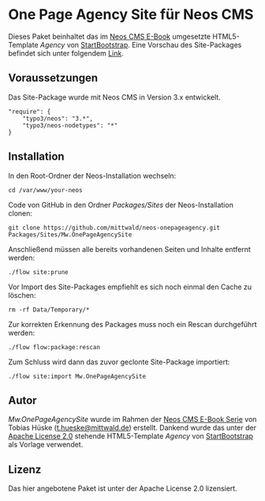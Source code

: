 One Page Agency Site für Neos CMS
=============================================

Dieses Paket beinhaltet das im [Neos CMS E-Book](https://www.mittwald.de/neos-e-book-template-entwicklung) umgesetzte HTML5-Template *Agency* von [StartBootstrap](http://startbootstrap.com/template-overviews/agency/).
Eine Vorschau des Site-Packages befindet sich unter folgendem [Link](http://onepageagency.mittwald-demo.de).


Voraussetzungen
-------------

Das Site-Package wurde mit Neos CMS in Version 3.x entwickelt.

    "require": {
        "typo3/neos": "3.*",
        "typo3/neos-nodetypes": "*"
    }


Installation
------------

In den Root-Ordner der Neos-Installation wechseln:
     
    cd /var/www/your-neos

Code von GitHub in den Ordner *Packages/Sites* der Neos-Installation clonen:

    git clone https://github.com/mittwald/neos-onepageagency.git Packages/Sites/Mw.OnePageAgencySite
    
Anschließend müssen alle bereits vorhandenen Seiten und Inhalte entfernt werden:
    
    ./flow site:prune
    
Vor Import des Site-Packages empfiehlt es sich noch einmal den Cache zu löschen:
    
    rm -rf Data/Temporary/*
    
Zur korrekten Erkennung des Packages muss noch ein Rescan durchgeführt werden:
    
    ./flow flow:package:rescan
    
Zum Schluss wird dann das zuvor geclonte Site-Package importiert:
    
    ./flow site:import Mw.OnePageAgencySite
    

Autor
-------

*Mw.OnePageAgencySite* wurde im Rahmen der [Neos CMS E-Book Serie](https://www.mittwald.de/neos-e-book-template-entwicklung) von Tobias Hüske (<t.hueske@mittwald.de>) erstellt. 
Dankend wurde das unter der [Apache License 2.0](https://github.com/mittwald/neos-onepageagency/tree/master/Resources/Public/LICENSE) stehende HTML5-Template *Agency* von [StartBootstrap](http://startbootstrap.com/template-overviews/agency/) als Vorlage verwendet.


Lizenz
-------

Das hier angebotene Paket ist unter der Apache License 2.0 lizensiert.